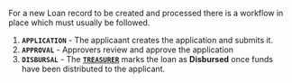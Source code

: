For a new Loan record to be created and processed there is a workflow in place which must usually be followed. 

1. **`APPLICATION`** - The applicaant creates the application and submits it.
2. **`APPROVAL`** - Approvers review and approve the application
3. **`DISBURSAL`** - The [**`TREASURER`**](10_admin_member-accounts?id=_1034-treasurer-group) marks the loan as **Disbursed** once funds have been distributed to the applicant.